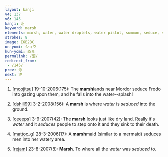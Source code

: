 ```yaml
---
layout: kanji
v4: 137
v6: 145
kanji: 沼
keyword: marsh
elements: marsh, water, water droplets, water pistol, summon, seduce, sword, dagger, mouth
strokes: 8
image: E6B2BC
on-yomi: ショウ
kun-yomi: ぬま
permalink: /沼/
redirect_from:
 - /145/
prev: 泳
next: 沖
---
```


1) [<a href="http://kanji.koohii.com/profile/moojitsu">moojitsu</a>] 19-10-2006(175): The<strong> marsh</strong>lands near Mordor seduce Frodo into gazing upon them, and he falls into the water--splash!

2) [<a href="http://kanji.koohii.com/profile/dshill99">dshill99</a>] 3-2-2008(156): A<strong> marsh</strong> is where <em>water</em> is <em>seduced</em> into the ground.

3) [<a href="http://kanji.koohii.com/profile/ceeeps">ceeeps</a>] 3-9-2007(42): The<strong> marsh</strong> looks just like dry land. Really it&#039;s <em>water</em> and it <em>seduces</em> people to step onto it and they sink to their death.

4) [<a href="http://kanji.koohii.com/profile/mattoc_g">mattoc_g</a>] 28-3-2006(17): A<strong> marsh</strong>maid (similar to a mermaid) seduces men into her watery area.

5) [<a href="http://kanji.koohii.com/profile/rejam">rejam</a>] 23-8-2007(8): <strong>Marsh</strong>. To where all the <em>water</em> was <em>seduced</em> to.

